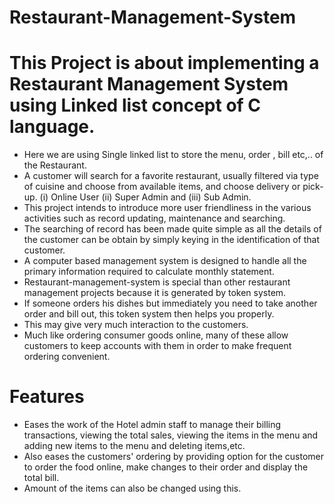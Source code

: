 # Restaurant-Management-System
# This Project is about implementing a Restaurant Management System using Linked list concept of C language.
* Here we are using Single linked list to store the menu, order , bill etc,.. of the Restaurant.
* A customer will search for a favorite restaurant, usually filtered via type of cuisine and choose from available items, and choose delivery or pick-up.  (i) Online User (ii) Super Admin and (iii) Sub Admin.
* This project intends to introduce more user friendliness in the various activities such as record updating, maintenance and searching. 
* The searching of record has been made quite simple as all the details of the customer can be obtain by simply keying in the identification of that customer.
* A computer based management system is designed to handle all the primary information required to calculate monthly statement.
* Restaurant-management-system is special than other restaurant management projects because it is generated by token system. 
* If someone orders his dishes but immediately you need to take another order and bill out, this token system then helps you properly. 
* This may give very much interaction to the customers.
* Much like ordering consumer goods online, many of these allow customers to keep accounts with them in order to make frequent ordering convenient. 
# Features
* Eases the work of the Hotel admin staff to manage their billing transactions, viewing the total sales, viewing the items in the menu and adding new items to the menu and deleting items,etc.
* Also eases the customers' ordering by providing option for the customer to order the food online, make changes to their order and display the total bill.
* Amount of the items can also be changed using this.
